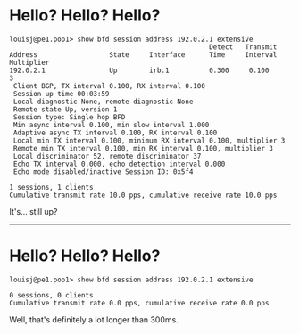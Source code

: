 # Hello? Hello? Hello?

```
louisj@pe1.pop1> show bfd session address 192.0.2.1 extensive    
                                                  Detect   Transmit
Address                  State     Interface      Time     Interval  Multiplier
192.0.2.1                Up        irb.1          0.300     0.100        3   
 Client BGP, TX interval 0.100, RX interval 0.100
 Session up time 00:03:59
 Local diagnostic None, remote diagnostic None
 Remote state Up, version 1
 Session type: Single hop BFD
 Min async interval 0.100, min slow interval 1.000
 Adaptive async TX interval 0.100, RX interval 0.100
 Local min TX interval 0.100, minimum RX interval 0.100, multiplier 3
 Remote min TX interval 0.100, min RX interval 0.100, multiplier 3
 Local discriminator 52, remote discriminator 37
 Echo TX interval 0.000, echo detection interval 0.000
 Echo mode disabled/inactive Session ID: 0x5f4

1 sessions, 1 clients
Cumulative transmit rate 10.0 pps, cumulative receive rate 10.0 pps
```

It's... still up?

<!--
We login to the Juniper, go looking at the BGP session, and it is... still showing Established? Okay, so what's BFD doing then?

Wait, it hasn't torn down? There's clearly no messages coming in, the VLAN that trunks back to the psuedowire for this circuit doesn't exist on the switches.

So we, start digging through the logs.
-->

---

# Hello? Hello? Hello?

```
louisj@pe1.pop1> show bfd session address 192.0.2.1 extensive    

0 sessions, 0 clients
Cumulative transmit rate 0.0 pps, cumulative receive rate 0.0 pps
```

Well, that's definitely a lot longer than 300ms.

<!--
And once again, just as we start to look further, the firewall just reappears and starts responding again. We check the BFD session again, and it's now down. It quickly becomes pretty clear to us that because the primary circuit still has routes installed on the MX, despite the other end not being reachable, the traffic is being blackholed until the session gets torn down and the routes removed.

Now that everything is working again, we fail it all back, and once again there is no drops to connectivity. A little bit of playing around with the BGP session, and we can see that if we cleanly signal down the session, it results in a clean failover with no discernable traffic impact. The conclusion here is that any maintenance works or configuration changes that actually tell the other end to take action will work as expected, however if we are relying on BFD at all, then we are up a proverbial creek with no paddle.

It is agreed that this is definitely a bug, and we need to take the next steps. Time to engage the vendor.
-->
